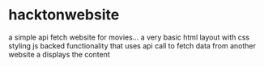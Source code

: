# hacktonwebsite
a simple api fetch website for movies...
a very basic html layout with css styling js backed functionality that uses api call to fetch data from another website a displays the content
